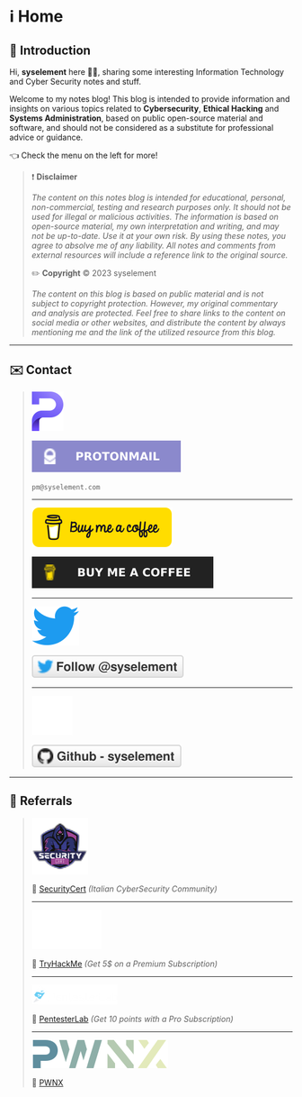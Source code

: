 # ℹ️ Home

## 🤝 Introduction

Hi, **syselement** here 🧑‍💻, sharing some interesting Information Technology and Cyber Security notes and stuff.

Welcome to my notes blog! This blog is intended to provide information and insights on various topics related to **Cybersecurity**, **Ethical Hacking** and **Systems Administration**, based on public open-source material and software, and should not be considered as a substitute for professional advice or guidance.

👈 Check the menu on the left for more!

> ❗ **Disclaimer**
>
> *The content on this notes blog is intended for educational, personal, non-commercial, testing and research purposes only. It should not be used for illegal or malicious activities. The information is based on open-source material, my own interpretation and writing, and may not be up-to-date. Use it at your own risk. By using these notes, you agree to absolve me of any liability. All notes and comments from external resources will include a reference link to the original source.*
>
> ✏️ **Copyright** ©️ 2023 syselement
>
> *The content on this blog is based on public material and is not subject to copyright protection. However, my original commentary and analysis are protected. Feel free to share links to the content on social media or other websites, and distribute the content by always mentioning me and the link of the utilized resource from this blog.*

------

## ✉️ Contact

> [![](.gitbook/assets/proton.svg)](mailto:pm@syselement.com)
>
> [![](.gitbook/assets/protonmail.svg)](mailto:pm@syselement.com)
>
> `pm@syselement.com`
>
> ------
>
> [![](.gitbook/assets/buymeacoffee.svg)](https://go.syselement.com/buymeacoffee)
>
> [![](.gitbook/assets/buymeacoffee-button.svg)](https://go.syselement.com/buymeacoffee)
>
> ------
>
> [![](.gitbook/assets/twitter.svg)](https://go.syselement.com/twitter)
>
> [![](.gitbook/assets/twitter-syselement.svg)](https://go.syselement.com/twitter)
>
> ------
>
> [![](.gitbook/assets/github.svg)](https://go.syselement.com/github)
>
> [![](.gitbook/assets/github-syselement.svg)](https://go.syselement.com/github)

------

## 🍕 Referrals

> [![](.gitbook/assets/securitycert.svg)](https://upgrade.chat/securitycert?referralCode=778322883629023243)
>
> 🔗 [SecurityCert](https://upgrade.chat/securitycert?referralCode=778322883629023243) *(Italian CyberSecurity Community)*
>
> ------
>
> [![](.gitbook/assets/tryhackme.svg)](https://tryhackme.com/signup?referrer=5f960ba99fb18d5314f76d5f) 
>
> 🔗 [TryHackMe](https://tryhackme.com/signup?referrer=5f960ba99fb18d5314f76d5f) *(Get 5$ on a Premium Subscription)*
>
> ------
>
> [![](.gitbook/assets/pentesterlab.png)](https://pentesterlab.com/referral/KpBnjOZqb3wbTA)
>
> 🔗 [PentesterLab](https://pentesterlab.com/referral/KpBnjOZqb3wbTA) *(Get 10 points with a Pro Subscription)*
>
> ------
>
> [![](.gitbook/assets/pwnx.svg)](https://play.pwnx.io/#/register/referral/7d3777ec-ae01-4cb9-941e-9f8ae6aa7bca)
>
> 🔗 [PWNX](https://play.pwnx.io/#/register/referral/7d3777ec-ae01-4cb9-941e-9f8ae6aa7bca)
